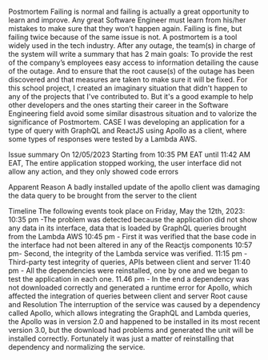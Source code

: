 Postmortem Failing is normal and failing is actually a great opportunity to learn and improve. Any great Software Engineer must learn from his/her mistakes to make sure that they won’t happen again. Failing is fine, but failing twice because of the same issue is not. A postmortem is a tool widely used in the tech industry. After any outage, the team(s) in charge of the system will write a summary that has 2 main goals: To provide the rest of the company’s employees easy access to information detailing the cause of the outage. And to ensure that the root cause(s) of the outage has been discovered and that measures are taken to make sure it will be fixed. For this school project, I created an imaginary situation that didn't happen to any of the projects that I've contributed to. But it's a good example to help other developers and the ones starting their career in the Software Engineering field avoid some similar disastrous situation and to valorize the significance of Postmortem. CASE I was developing an application for a type of query with GraphQL and ReactJS using Apollo as a client, where some types of responses were tested by a Lambda AWS.

Issue summary On 12/05/2023 Starting from 10:35 PM EAT until 11:42 AM EAT, The entire application stopped working, the user interface did not allow any action, and they only showed code errors

Apparent Reason A badly installed update of the apollo client was damaging the data query to be brought from the server to the client

Timeline The following events took place on Friday, May the 12th, 2023: 10:35 pm -The problem was detected because the application did not show any data in its interface, data that is loaded by GraphQL queries brought from the Lambda AWS 10:45 pm - First it was verified that the base code in the interface had not been altered in any of the Reactjs components 10:57 pm- Second, the integrity of the Lambda service was verified. 11:15 pm - Third-party test integrity of queries, APIs between client and server 11:40 pm - All the dependencies were reinstalled, one by one and we began to test the application in each one. 11.46 pm - In the end a dependency was not downloaded correctly and generated a runtime error for Apollo, which affected the integration of queries between client and server Root cause and Resolution The interruption of the service was caused by a dependency called Apollo, which allows integrating the GraphQL and Lambda queries, the Apollo was in version 2.0 and happened to be installed in its most recent version 3.0, but the download had problems and generated the unit will be installed correctly. Fortunately it was just a matter of reinstalling that dependency and normalizing the service.

